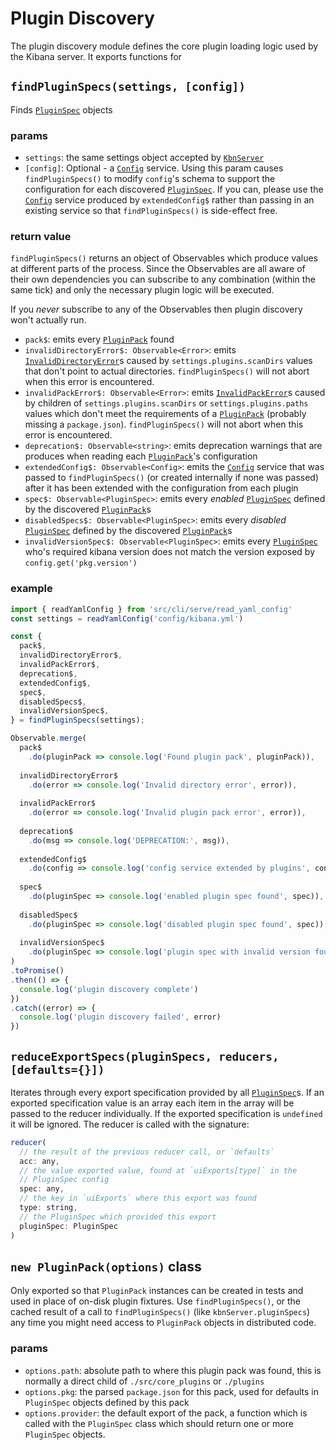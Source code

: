 # Plugin Discovery

The plugin discovery module defines the core plugin loading logic used by the Kibana server. It exports functions for 


## `findPluginSpecs(settings, [config])`

Finds [`PluginSpec`](PluginSpec) objects

### params
 - `settings`: the same settings object accepted by [`KbnServer`](KbnServer)
 - `[config]`: Optional - a [`Config`](Config) service. Using this param causes `findPluginSpecs()` to modify `config`'s schema to support the configuration for each discovered [`PluginSpec`](PluginSpec). If you can, please use the [`Config`](Config) service produced by `extendedConfig$` rather than passing in an existing service so that `findPluginSpecs()` is side-effect free.

### return value

`findPluginSpecs()` returns an object of Observables which produce values at different parts of the process. Since the Observables are all aware of their own dependencies you can subscribe to any combination (within the same tick) and only the necessary plugin logic will be executed.

If you *never* subscribe to any of the Observables then plugin discovery won't actually run.

 - `pack$`: emits every [`PluginPack`](PluginPack) found
 - `invalidDirectoryError$: Observable<Error>`: emits [`InvalidDirectoryError`](Errors)s caused by `settings.plugins.scanDirs` values that don't point to actual directories. `findPluginSpecs()` will not abort when this error is encountered.
 - `invalidPackError$: Observable<Error>`: emits [`InvalidPackError`](Errors)s caused by children of `settings.plugins.scanDirs` or `settings.plugins.paths` values which don't meet the requirements of a [`PluginPack`](PluginPack) (probably missing a `package.json`). `findPluginSpecs()` will not abort when this error is encountered.
 - `deprecation$: Observable<string>`: emits deprecation warnings that are produces when reading each [`PluginPack`](PluginPack)'s configuration
 - `extendedConfig$: Observable<Config>`: emits the [`Config`](Config) service that was passed to `findPluginSpecs()` (or created internally if none was passed) after it has been extended with the configuration from each plugin
 - `spec$: Observable<PluginSpec>`: emits every *enabled* [`PluginSpec`](PluginSpec) defined by the discovered [`PluginPack`](PluginPack)s
 - `disabledSpecs$: Observable<PluginSpec>`: emits every *disabled* [`PluginSpec`](PluginSpec) defined by the discovered [`PluginPack`](PluginPack)s
 - `invalidVersionSpec$: Observable<PluginSpec>`: emits every [`PluginSpec`](PluginSpec) who's required kibana version does not match the version exposed by `config.get('pkg.version')`

### example

```js
import { readYamlConfig } from 'src/cli/serve/read_yaml_config'
const settings = readYamlConfig('config/kibana.yml')

const {
  pack$,
  invalidDirectoryError$,
  invalidPackError$,
  deprecation$,
  extendedConfig$,
  spec$,
  disabledSpecs$,
  invalidVersionSpec$,
} = findPluginSpecs(settings);

Observable.merge(
  pack$
    .do(pluginPack => console.log('Found plugin pack', pluginPack)),
    
  invalidDirectoryError$
    .do(error => console.log('Invalid directory error', error)),
    
  invalidPackError$
    .do(error => console.log('Invalid plugin pack error', error)),
    
  deprecation$
    .do(msg => console.log('DEPRECATION:', msg)),
    
  extendedConfig$
    .do(config => console.log('config service extended by plugins', config)),
    
  spec$
    .do(pluginSpec => console.log('enabled plugin spec found', spec)),
    
  disabledSpec$
    .do(pluginSpec => console.log('disabled plugin spec found', spec)),
    
  invalidVersionSpec$
    .do(pluginSpec => console.log('plugin spec with invalid version found', spec)),
)
.toPromise()
.then(() => {
  console.log('plugin discovery complete')
})
.catch((error) => {
  console.log('plugin discovery failed', error)
})

```

## `reduceExportSpecs(pluginSpecs, reducers, [defaults={}])`

Iterates through every export specification provided by all [`PluginSpec`](PluginSpec)s. If an exported specification value is an array each item in the array will be passed to the reducer individually. If the exported specification is `undefined` it will be ignored. The reducer is called with the signature:

```js
reducer(
  // the result of the previous reducer call, or `defaults`
  acc: any,
  // the value exported value, found at `uiExports[type]` in the
  // PluginSpec config
  spec: any, 
  // the key in `uiExports` where this export was found
  type: string,
  // the PluginSpec which provided this export
  pluginSpec: PluginSpec
)
```
  
## `new PluginPack(options)` class

Only exported so that `PluginPack` instances can be created in tests and used in place of on-disk plugin fixtures. Use `findPluginSpecs()`, or the cached result of a call to `findPluginSpecs()` (like `kbnServer.pluginSpecs`) any time you might need access to `PluginPack` objects in distributed code.

### params

 - `options.path`: absolute path to where this plugin pack was found, this is normally a direct child of `./src/core_plugins` or `./plugins`
 - `options.pkg`: the parsed `package.json` for this pack, used for defaults in `PluginSpec` objects defined by this pack
 - `options.provider`: the default export of the pack, a function which is called with the `PluginSpec` class which should return one or more `PluginSpec` objects.

[PluginPack]: ./plugin_pack/plugin_pack.js "PluginPath class definition"
[PluginSpec]: ./plugin_spec/plugin_spec.js "PluginSpec class definition"
[Errors]: ./errors.js "PluginDiscover specific error types"
[KbnServer]: ../server/kbn_server.js "KbnServer class definition"
[Config]: ../server/config/config.js "KbnServer/Config class definition"